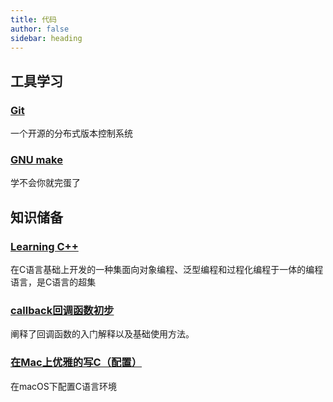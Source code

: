 ```yaml
---
title: 代码
author: false
sidebar: heading
---
```


## 工具学习

### [Git](/tech/others/Git.md)
一个开源的分布式版本控制系统

### [GNU make](/tech/code/make.md)
学不会你就完蛋了

## 知识储备

### [Learning C++](/tech/code/cpp/)
在C语言基础上开发的一种集面向对象编程、泛型编程和过程化编程于一体的编程语言，是C语言的超集

### [callback回调函数初步](/tech/code/callback.md)
阐释了回调函数的入门解释以及基础使用方法。

### [在Mac上优雅的写C（配置）](/tech/code/cproperties.md)
在macOS下配置C语言环境